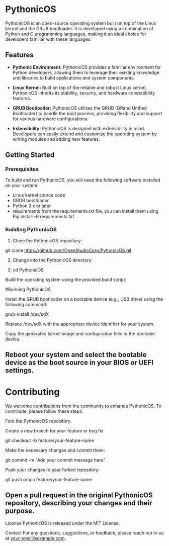 # PythonicOS

PythonicOS is an open-source operating system built on top of the Linux kernel and the GRUB bootloader. It is developed using a combination of Python and C programming languages, making it an ideal choice for developers familiar with these languages.

## Features

- **Pythonic Environment:** PythonicOS provides a familiar environment for Python developers, allowing them to leverage their existing knowledge and libraries to build applications and system components.

- **Linux Kernel:** Built on top of the reliable and robust Linux kernel, PythonicOS inherits its stability, security, and hardware compatibility features.

- **GRUB Bootloader:** PythonicOS utilizes the GRUB (GRand Unified Bootloader) to handle the boot process, providing flexibility and support for various hardware configurations.

- **Extensibility:** PythonicOS is designed with extensibility in mind. Developers can easily extend and customize the operating system by writing modules and adding new features.

## Getting Started

### Prerequisites

To build and run PythonicOS, you will need the following software installed on your system:

- Linux kernel source code
- GRUB bootloader
- Python 3.x or later
- requirements from the requirements.txt file, you can install them using Pip install -R requirements.txt

### Building PythonicOS

1. Clone the PythonicOS repository:

git clone https://github.com/OpenStudioCorp/PythonicOS.git

2. Change into the PythonicOS directory:
   
3. cd PythonicOS
   
  Build the operating system using the provided build script:
   
  #Running PythonicOS

Install the GRUB bootloader on a bootable device (e.g., USB drive) using the following command:

grub-install /dev/sdX

Replace /dev/sdX with the appropriate device identifier for your system.

Copy the generated kernel image and configuration files to the bootable device.

Reboot your system and select the bootable device as the boot source in your BIOS or UEFI settings.
----------------------------------------------------------------------------------------------------

# Contributing

We welcome contributions from the community to enhance PythonicOS. To contribute, please follow these steps:

Fork the PythonicOS repository.

Create a new branch for your feature or bug fix:

git checkout -b feature/your-feature-name

Make the necessary changes and commit them:

git commit -m "Add your commit message here"

Push your changes to your forked repository:

git push origin feature/your-feature-name

Open a pull request in the original PythonicOS repository, describing your changes and their purpose.
------------------------------------------------------------------------------------------------------
License
PythonicOS is released under the MIT License.

Contact
For any questions, suggestions, or feedback, please reach out to us at your-email@example.com.
